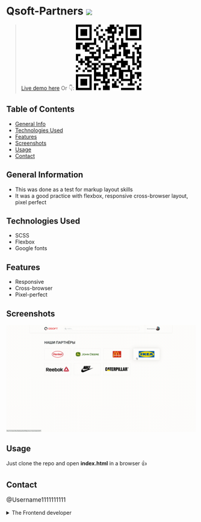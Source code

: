 # Qsoft-Partners <img src="https://img.shields.io/badge/Status-Complete-green" style="vertical-align: middle;">
> 
> [Live demo here](https://username1111111111.github.io/Qsoft-Partners/)
> Or 👇:
> <a href="https://username1111111111.github.io/Qsoft-Partners/">![QR](./_resources/qsoft-partners.png)
</a>


## Table of Contents
* [General Info](#general-information)
* [Technologies Used](#technologies-used)
* [Features](#features)
* [Screenshots](#screenshots)
* [Usage](#usage)
* [Contact](#contact)


## General Information
- This was done as a test for markup layout skills
- It was a good practice with flexbox, responsive cross-browser layout, pixel perfect 


## Technologies Used
- SCSS
- Flexbox
- Google fonts

## Features
- Responsive
- Cross-browser
- Pixel-perfect


## Screenshots
![Screenshot](./_resources/qsoft-partners.gif)


## Usage
Just clone the repo and open **index.html** in a browser 👍

## Contact
<p style="font-size: 16px;"><a style="text-decoration: none;"href="https://github.com/Username1111111111/Username1111111111">@Username1111111111</a><details> 
  <summary>The Frontend developer </summary>
   <img style="height: 28px; vertical-align: middle;" src=":/bc074b4554b74181b43e31e040b93ce4"> 💪
</details></p>

